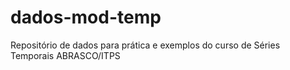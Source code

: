 # dados-mod-temp
Repositório de dados para prática e exemplos do curso de Séries Temporais ABRASCO/ITPS
